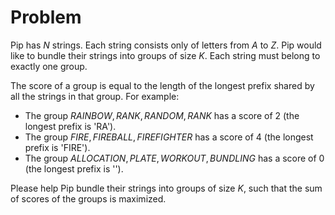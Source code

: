 # Problem

Pip has $N$ strings. Each string consists only of letters from $A$ to $Z$. Pip would like to bundle their strings into groups of size $K$. Each string must belong to exactly one group.

The score of a group is equal to the length of the longest prefix shared by all the strings in that group. For example:

- The group ${RAINBOW, RANK, RANDOM, RANK}$ has a score of 2 (the longest prefix is 'RA').
- The group ${FIRE, FIREBALL, FIREFIGHTER}$ has a score of 4 (the longest prefix is 'FIRE').
- The group ${ALLOCATION, PLATE, WORKOUT, BUNDLING}$ has a score of 0 (the longest prefix is '').

Please help Pip bundle their strings into groups of size $K$, such that the sum of scores of the groups is maximized.
